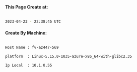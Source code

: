
   
#### This Page Create at:

```bash

2023-04-23 - 22:38:45 UTC

```

#### Create By Machine:

```bash

Host Name : fv-az447-569

platform  : Linux-5.15.0-1035-azure-x86_64-with-glibc2.35

Ip Local  : 10.1.0.55

```

